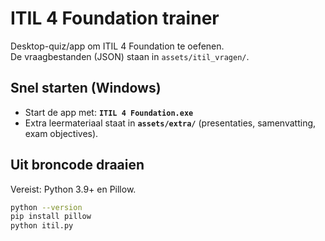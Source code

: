 # ITIL 4 Foundation trainer

Desktop-quiz/app om ITIL 4 Foundation te oefenen.  
De vraagbestanden (JSON) staan in `assets/itil_vragen/`.

## Snel starten (Windows)

- Start de app met: **`ITIL 4 Foundation.exe`**  
- Extra leermateriaal staat in **`assets/extra/`** (presentaties, samenvatting, exam objectives).

## Uit broncode draaien

Vereist: Python 3.9+ en Pillow.
```bash
python --version
pip install pillow
python itil.py

